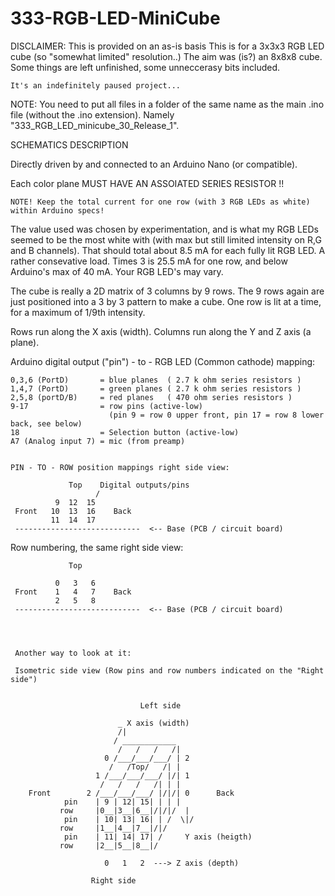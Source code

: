 # 333-RGB-LED-MiniCube

DISCLAIMER:
    This is provided on an as-is basis
    This is for a 3x3x3 RGB LED cube (so "somewhat limited" resolution..)
    The aim was (is?) an 8x8x8 cube.
    Some things are left unfinished, some unneccerasy bits included.

    It's an indefinitely paused project...

NOTE:
   You need to put all files in a folder of the same name as the main .ino file (without the .ino extension).
   Namely "333_RGB_LED_minicube_30_Release_1".


SCHEMATICS DESCRIPTION

  Directly driven by and connected to an Arduino Nano (or compatible).

  Each color plane MUST HAVE AN ASSOIATED SERIES RESISTOR !!

    NOTE! Keep the total current for one row (with 3 RGB LEDs as white) within Arduino specs!
  
  The value used was chosen by experimentation, and is what my RGB LEDs seemed to be the most white with
  (with max but still limited intensity on R,G and B channels). That should total about 8.5 mA for each fully lit RGB LED.
  A rather consevative load. Times 3 is 25.5 mA for one row, and below Arduino's max of 40 mA. Your RGB LED's may vary.


  The cube is really a 2D matrix of 3 columns by 9 rows.
  The 9 rows again are just positioned into a 3 by 3 pattern to make a cube.
  One row is lit at a time, for a maximum of 1/9th intensity.

  Rows run along the X axis (width).
  Columns run along the Y and Z axis (a plane).


  Arduino digital output ("pin") - to - RGB LED (Common cathode) mapping:
 
    0,3,6 (PortD)       = blue planes  ( 2.7 k ohm series resistors )
    1,4,7 (PortD)       = green planes ( 2.7 k ohm series resistors )
    2,5,8 (portD/B)     = red planes   ( 470 ohm series resistors )
    9-17                = row pins (active-low)
                          (pin 9 = row 0 upper front, pin 17 = row 8 lower back, see below)
    18                  = Selection button (active-low)
    A7 (Analog input 7) = mic (from preamp)


    PIN - TO - ROW position mappings right side view:

                 Top    Digital outputs/pins
                       /
              9  12  15
     Front   10  13  16    Back
             11  14  17
     ----------------------------  <-- Base (PCB / circuit board)


   Row numbering, the same right side view:

                 Top

              0   3   6
     Front    1   4   7    Back
              2   5   8
     ----------------------------  <-- Base (PCB / circuit board)




     Another way to look at it:

     Isometric side view (Row pins and row numbers indicated on the "Right side")

        
                                 Left side
          
                            _ X axis (width)
                            /|
                           / ____________
                            /   /   /   /|
                         0 /___/___/___/ | 2
                          /   /Top/   /| |
                       1 /___/___/___/ |/| 1
                        /   /   /   /| | |
        Front        2 /___/___/___/ |/|/| 0      Back
                pin    | 9 | 12| 15| | | |
               row     |0__|3__|6__|/|/|/  |
                pin    | 10| 13| 16| | /  \|/
               row     |1__|4__|7__|/|/    
                pin    | 11| 14| 17| /     Y axis (heigth)
               row     |2__|5__|8__|/
                      
                         0   1   2  ---> Z axis (depth)
                
                      Right side

